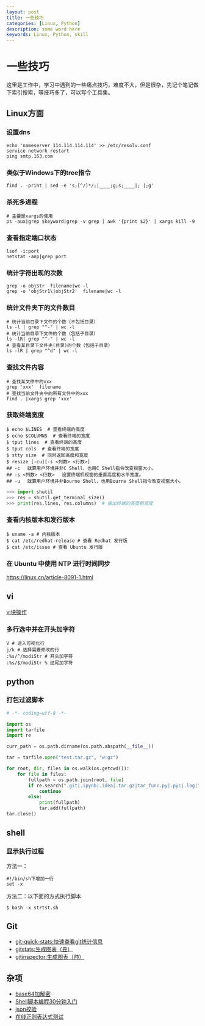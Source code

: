 ```yaml
---
layout: post
title: 一些技巧
categories: [Linux, Python]
description: some word here
keywords: Linux, Python, skill
---
```


# 一些技巧

这里是工作中，学习中遇到的一些痛点技巧，难度不大，但是很杂，先记个笔记做下索引搜索，等技巧多了，可以写个工具集。

## Linux方面

### 设置dns

```shell
echo 'nameserver 114.114.114.114' >> /etc/resolv.conf
service network restart
ping smtp.163.com
```

###  类似于Windows下的tree指令

```shell
find . -print | sed -e 's;[^/]*/;|____;g;s;____|; |;g'
```

### 杀死多进程

```shell
# 主要是xargs的使用
ps -aux|grep $keyword|grep -v grep | awk '{print $2}' | xargs kill -9
```

### 查看指定端口状态

```shell
lsof -i:port
netstat -anp|grep port
```

### 统计字符出现的次数

```shell
grep -o objStr  filename|wc -l
grep -o 'objStr1\|objStr2'  filename|wc -l
```

### 统计文件夹下的文件数目

```shell
# 统计当前目录下文件的个数（不包括目录）
ls -l | grep "^-" | wc -l
# 统计当前目录下文件的个数（包括子目录）
ls -lR| grep "^-" | wc -l
# 查看某目录下文件夹(目录)的个数（包括子目录）
ls -lR | grep "^d" | wc -l
```

### 查找文件内容

```shell
# 查找某文件中的xxx
grep 'xxx'  filename
# 查找当前文件夹中的所有文件中的xxx
find . |xargs grep 'xxx'
```

### 获取终端宽度

```shell
$ echo $LINES  # 查看终端的高度
$ echo $COLUMNS  # 查看终端的宽度
$ tput lines  # 查看终端的高度
$ tput cols  # 查看终端的宽度
$ stty size  # 同时返回高度和宽度
$ resize [-cu][-s <列数> <行数>]
## -c 　就算用户环境并非C Shell，也用C Shell指令改变视窗大小。
## -s <列数> <行数> 　设置终端机视窗的垂直高度和水平宽度。
## -u 　就算用户环境并非Bourne Shell，也用Bourne Shell指令改变视窗大小。
```

```python
>>> import shutil
>>> res = shutil.get_terminal_size()
>>> print(res.lines, res.columns)  # 输出终端的高度和宽度
```

### 查看内核版本和发行版本

```shell
$ uname -a # 内核版本
$ cat /etc/redhat-release # 查看 Redhat 发行版
$ cat /etc/issue # 查看 Ubuntu 发行版
```

### 在 Ubuntu 中使用 NTP 进行时间同步

https://linux.cn/article-8091-1.html

## vi
[vi块操作](https://blog.csdn.net/sinat_36053757/article/details/78183506)
### 多行选中并在开头加字符
```vi
V # 进入可视化行
j/k # 选择需要修改的行
:%s/^/modiStr # 开头加字符
:%s/$/modiStr % 结尾加字符
```

## python

### 打包过滤脚本
```python
# -*- coding=utf-8 -*-

import os
import tarfile
import re

curr_path = os.path.dirname(os.path.abspath(__file__))

tar = tarfile.open("test.tar.gz", "w:gz")

for root, dir, files in os.walk(os.getcwd()):
    for file in files:
        fullpath = os.path.join(root, file)
        if re.search(".git|.ipynb|.idea|.tar.gz|tar_func.py|.pyc|.log|", fullpath):
            continue
        else:
            print(fullpath)
            tar.add(fullpath)
tar.close()
```

## shell

### 显示执行过程

方法一：

```shell
#!/bin/sh下增加一行
set -x
```

方法二：以下面的方式执行脚本

```shell
$ bash -x strtst.sh 
```
## Git

- [git-quick-stats:快速查看git统计信息](https://github.com/arzzen/git-quick-stats#macos-homebrew)
- [gitstats:生成图表（丑）](https://github.com/hoxu/gitstats)
- [gitinspector:生成图表（帅）](https://github.com/ejwa/gitinspector)

## 杂项

- [base64加解密](https://www.bejson.com/enc/base64/)
- [Shell脚本编程30分钟入门](https://github.com/qinjx/30min_guides/blob/master/shell.md)
- [json校验](https://www.bejson.com/)
- [在线正则表达式测试](http://tool.oschina.net/regex)
